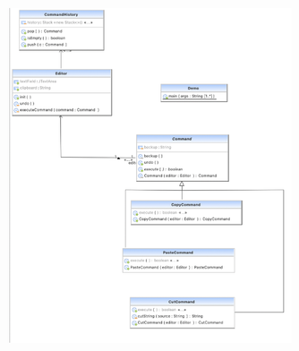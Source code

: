 ![Command Pattern UML](https://github.com/muarshad01/Java-Design-Patterns/blob/main/Diagrams/command/command.png)
